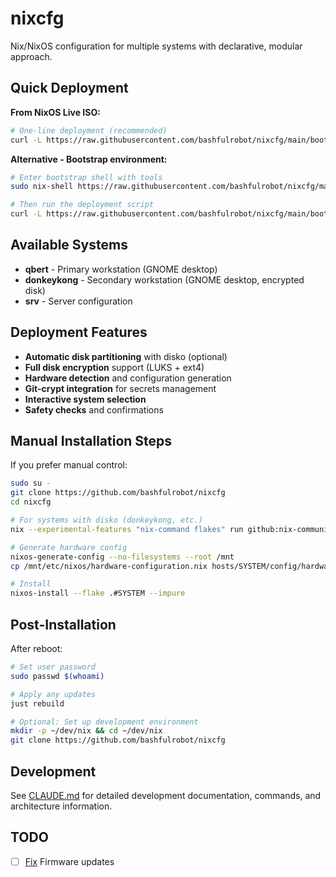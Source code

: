 # nixcfg

Nix/NixOS configuration for multiple systems with declarative, modular approach.

## Quick Deployment

**From NixOS Live ISO:**

```bash
# One-line deployment (recommended)
curl -L https://raw.githubusercontent.com/bashfulrobot/nixcfg/main/bootstrap/deploy-nixos.sh | sudo bash
```

**Alternative - Bootstrap environment:**

```bash
# Enter bootstrap shell with tools
sudo nix-shell https://raw.githubusercontent.com/bashfulrobot/nixcfg/main/bootstrap/shell.nix

# Then run the deployment script
curl -L https://raw.githubusercontent.com/bashfulrobot/nixcfg/main/bootstrap/deploy-nixos.sh | sudo bash
```

## Available Systems

- **qbert** - Primary workstation (GNOME desktop)
- **donkeykong** - Secondary workstation (GNOME desktop, encrypted disk)
- **srv** - Server configuration

## Deployment Features

- **Automatic disk partitioning** with disko (optional)
- **Full disk encryption** support (LUKS + ext4)
- **Hardware detection** and configuration generation
- **Git-crypt integration** for secrets management
- **Interactive system selection**
- **Safety checks** and confirmations

## Manual Installation Steps

If you prefer manual control:

```bash
sudo su -
git clone https://github.com/bashfulrobot/nixcfg
cd nixcfg

# For systems with disko (donkeykong, etc.)
nix --experimental-features "nix-command flakes" run github:nix-community/disko -- --mode disko hosts/SYSTEM/config/disko.nix

# Generate hardware config
nixos-generate-config --no-filesystems --root /mnt
cp /mnt/etc/nixos/hardware-configuration.nix hosts/SYSTEM/config/hardware-configuration.nix

# Install
nixos-install --flake .#SYSTEM --impure
```

## Post-Installation

After reboot:

```bash
# Set user password
sudo passwd $(whoami)

# Apply any updates
just rebuild

# Optional: Set up development environment
mkdir -p ~/dev/nix && cd ~/dev/nix
git clone https://github.com/bashfulrobot/nixcfg
```

## Development

See [CLAUDE.md](./CLAUDE.md) for detailed development documentation, commands, and architecture information.

## TODO

- [ ] [Fix](https://github.com/fwupd/fwupd/wiki/PluginFlag:capsules-unsupported) Firmware updates 